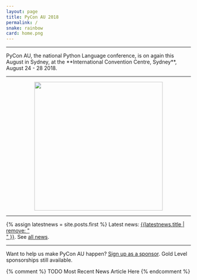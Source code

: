 ```yaml
---
layout: page
title: PyCon AU 2018
permalink: /
snake: rainbow
card: home.png
---
```



<hr>
<span class="abstract">
PyCon AU, the national Python Language conference, is on again this August in Sydney, at the **International Convention Centre, Sydney**, August 24 - 28 2018. 
</span>
<hr>

<p align="center"><img height="350px" src="{{site.url}}/static/img/pyconau-large.png"></p>
<hr>

{% assign latestnews = site.posts.first %}
Latest news: [{{latestnews.title | remove: "<br>" }}]({{latestnews.url}}). See [all news](/news).

<hr>

Want to help us make PyCon AU happen? [Sign up as a sponsor](/news/call-for-sponsorship/). Gold Level sponsorships still available.


{% comment %} TODO Most Recent News Article Here {% endcomment %}
